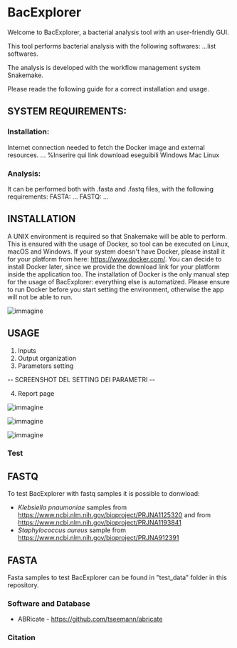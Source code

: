 # BacExplorer

Welcome to BacExplorer, a bacterial analysis tool with an user-friendly GUI.

This tool performs bacterial analysis with the following softwares:
...list softwares.

The analysis is developed with the workflow management system Snakemake.

Please reade the following guide for a correct installation and usage.

## SYSTEM REQUIREMENTS:
### Installation:
Internet connection needed to fetch the Docker image and external resources.
...
%Inserire qui link download eseguibili
Windows
Mac 
Linux

### Analysis:
It can be performed both with .fasta and .fastq files, with the following requirements:
FASTA: ...
FASTQ: ...

## INSTALLATION
A UNIX environment is required so that Snakemake will be able to perform.
This is ensured with the usage of Docker, so tool can be executed on Linux, macOS and Windows.
If your system doesn't have Docker, please install it for your platform from here: https://www.docker.com/.
You can decide to install Docker later, since we provide the download link for your platform inside the application too.
The installation of Docker is the only manual step for the usage of BacExplorer: everything else is automatized.
Please ensure to run Docker before you start setting the environment, otherwise the app will not be able to run.


![immagine](https://github.com/user-attachments/assets/80b90d15-599f-4321-bda5-a6685b1445ad)



## USAGE
1) Inputs
2) Output organization
3) Parameters setting

-- SCREENSHOT DEL SETTING DEI PARAMETRI --

4) Report page


![immagine](https://github.com/user-attachments/assets/db3fe1ee-f254-4bad-8fe4-f05975e0bec6)


![immagine](https://github.com/user-attachments/assets/701aeba7-3081-4ab1-a0c7-279f349233b7)


![immagine](https://github.com/user-attachments/assets/5870e3ae-4b4e-4c1e-82a8-507f06436d45)




### Test

## FASTQ
To test BacExplorer with fastq samples it is possible to donwload:
- *Klebsiella pnaumoniae* samples from https://www.ncbi.nlm.nih.gov/bioproject/PRJNA1125320 and from https://www.ncbi.nlm.nih.gov/bioproject/PRJNA1193841
- *Staphylococcus aureus* sample from https://www.ncbi.nlm.nih.gov/bioproject/PRJNA912391

## FASTA
Fasta samples to test BacExplorer can be found in "test_data" folder in this repository.

### Software and Database
- ABRicate - https://github.com/tseemann/abricate

### Citation 


